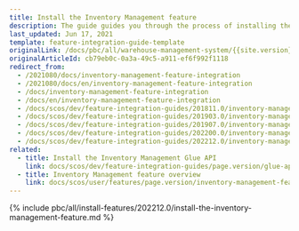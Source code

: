 ```yaml
---
title: Install the Inventory Management feature
description: The guide guides you through the process of installing the Warehouse Management functionality into your project.
last_updated: Jun 17, 2021
template: feature-integration-guide-template
originalLink: /docs/pbc/all/warehouse-management-system/{{site.version}}/inventory-management-feature-overview.html-feature-integration
originalArticleId: cb79eb0c-0a3a-49c5-a911-ef6f992f1118
redirect_from:
  - /2021080/docs/inventory-management-feature-integration
  - /2021080/docs/en/inventory-management-feature-integration
  - /docs/inventory-management-feature-integration
  - /docs/en/inventory-management-feature-integration
  - /docs/scos/dev/feature-integration-guides/201811.0/inventory-management-feature-integration.html
  - /docs/scos/dev/feature-integration-guides/201903.0/inventory-management-feature-integration.html
  - /docs/scos/dev/feature-integration-guides/201907.0/inventory-management-feature-integration.html
  - /docs/scos/dev/feature-integration-guides/202200.0/inventory-management-feature-integration.html
  - /docs/scos/dev/feature-integration-guides/202212.0/inventory-management-feature-integration.html
related:
  - title: Install the Inventory Management Glue API
    link: docs/scos/dev/feature-integration-guides/page.version/glue-api/glue-api-inventory-management-feature-integration.html
  - title: Inventory Management feature overview
    link: docs/scos/user/features/page.version/inventory-management-feature-overview.html
---
```


{% include pbc/all/install-features/202212.0/install-the-inventory-management-feature.md %} <!-- To edit, see /_includes/pbc/all/install-features/202212.0/install-the-inventory-management-feature.md -->

